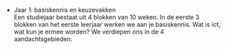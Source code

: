 * Jaar 1: basiskennis en keuzevakken  
Een studiejaar bestaat uit 4 blokken van 10 weken. In de eerste 3 blokken van
het eerste leerjaar werken we aan je basiskennis. Wat is ict, wat kun je ermee
worden? We verdiepen ons in de 4 aandachtsgebieden: